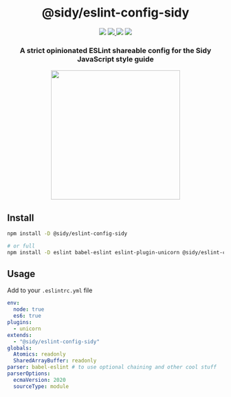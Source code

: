 <h1 align=center>@sidy/eslint-config-sidy</h1>
<p align=center>
  <img src="https://img.shields.io/github/license/usidy/eslint-config-sidy.svg?style=for-the-badge" />
  <a href="https://www.npmjs.com/package/@sidy/eslint-config-sidy">
    <img src="https://img.shields.io/npm/v/@sidy/eslint-config-sidy.svg?logo=npm&style=for-the-badge" />
  </a>
  <img src="https://img.shields.io/npm/dw/@sidy/eslint-config-sidy?logo=npm&style=for-the-badge" />
  <img src="https://img.shields.io/github/workflow/status/usidy/eslint-config-sidy/CI?logo=Github&style=for-the-badge" />
</p>

<h3 align=center>A strict opinionated ESLint shareable config for the Sidy JavaScript style guide</h3>
<p align=center>
  <img height=300 src="https://i.imgur.com/AExNHrg.png"/>
</p>

## Install

```sh
npm install -D @sidy/eslint-config-sidy

# or full
npm install -D eslint babel-eslint eslint-plugin-unicorn @sidy/eslint-config-sidy
```

## Usage

Add to your `.eslintrc.yml` file

```yml
env:
  node: true
  es6: true
plugins:
  - unicorn
extends:
  - "@sidy/eslint-config-sidy"
globals:
  Atomics: readonly
  SharedArrayBuffer: readonly
parser: babel-eslint # to use optional chaining and other cool stuff
parserOptions:
  ecmaVersion: 2020
  sourceType: module
```